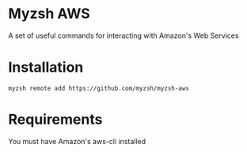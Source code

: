 # Myzsh AWS
A set of useful commands for interacting with Amazon's Web Services

# Installation
```
myzsh remote add https://github.com/myzsh/myzsh-aws
```

# Requirements
You must have Amazon's aws-cli installed